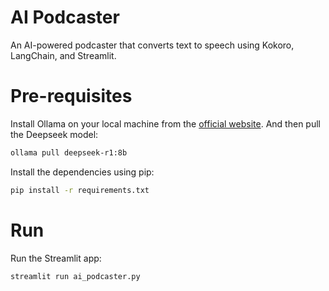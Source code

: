 # AI Podcaster
An AI-powered podcaster that converts text to speech using Kokoro, LangChain, and Streamlit.



# Pre-requisites
Install Ollama on your local machine from the [official website](https://ollama.com/). And then pull the Deepseek model:

```bash
ollama pull deepseek-r1:8b
```

Install the dependencies using pip:

```bash
pip install -r requirements.txt
```

# Run
Run the Streamlit app:

```bash
streamlit run ai_podcaster.py
```
